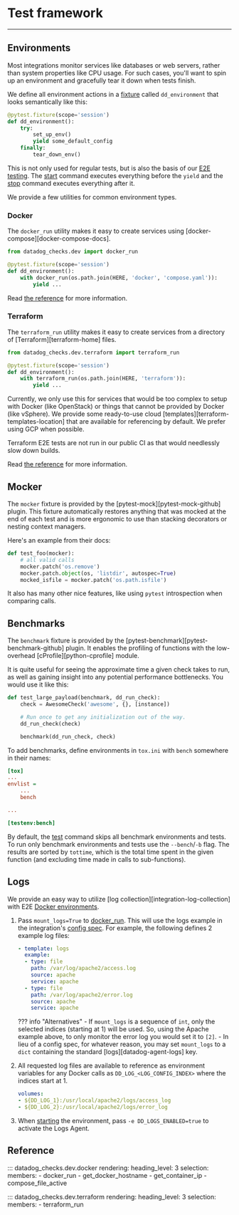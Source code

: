 # Test framework

-----

## Environments

Most integrations monitor services like databases or web servers, rather than system properties like CPU usage.
For such cases, you'll want to spin up an environment and gracefully tear it down when tests finish.

We define all environment actions in a [fixture](plugins.md#environment-manager) called `dd_environment` that
looks semantically like this:

```python
@pytest.fixture(scope='session')
def dd_environment():
    try:
        set_up_env()
        yield some_default_config
    finally:
        tear_down_env()
```

This is not only used for regular tests, but is also the basis of our [E2E testing](../e2e.md). The
[start](cli.md#start) command executes everything before the `yield` and the [stop](cli.md#stop)
command executes everything after it.

We provide a few utilities for common environment types.

### Docker

The `docker_run` utility makes it easy to create services using [docker-compose][docker-compose-docs].

```python
from datadog_checks.dev import docker_run

@pytest.fixture(scope='session')
def dd_environment():
    with docker_run(os.path.join(HERE, 'docker', 'compose.yaml')):
        yield ...
```

Read [the reference](#datadog_checks.dev.docker.docker_run) for more information.

### Terraform

The `terraform_run` utility makes it easy to create services from a directory of [Terraform][terraform-home] files.

```python
from datadog_checks.dev.terraform import terraform_run

@pytest.fixture(scope='session')
def dd_environment():
    with terraform_run(os.path.join(HERE, 'terraform')):
        yield ...
```

Currently, we only use this for services that would be too complex to setup with Docker (like OpenStack) or
things that cannot be provided by Docker (like vSphere). We provide some ready-to-use cloud
[templates][terraform-templates-location] that are available for referencing by default. We prefer using GCP when possible.

Terraform E2E tests are not run in our public CI as that would needlessly slow down builds.

Read [the reference](#datadog_checks.dev.terraform.terraform_run) for more information.

## Mocker

The `mocker` fixture is provided by the [pytest-mock][pytest-mock-github] plugin. This fixture automatically restores
anything that was mocked at the end of each test and is more ergonomic to use than stacking decorators or nesting
context managers.

Here's an example from their docs:

```python
def test_foo(mocker):
    # all valid calls
    mocker.patch('os.remove')
    mocker.patch.object(os, 'listdir', autospec=True)
    mocked_isfile = mocker.patch('os.path.isfile')
```

It also has many other nice features, like using `pytest` introspection when comparing calls.

## Benchmarks

The `benchmark` fixture is provided by the [pytest-benchmark][pytest-benchmark-github] plugin. It enables the profiling
of functions with the low-overhead [cProfile][python-cprofile] module.

It is quite useful for seeing the approximate time a given check takes to run, as well as gaining insight into any potential
performance bottlenecks. You would use it like this:

```python
def test_large_payload(benchmark, dd_run_check):
    check = AwesomeCheck('awesome', {}, [instance])

    # Run once to get any initialization out of the way.
    dd_run_check(check)

    benchmark(dd_run_check, check)
```

To add benchmarks, define environments in `tox.ini` with `bench` somewhere in their names:

```ini
[tox]
...
envlist =
    ...
    bench

...

[testenv:bench]
```

By default, the [test](cli.md#test_1) command skips all benchmark environments and tests. To run only benchmark
environments and tests use the `--bench`/`-b` flag. The results are sorted by `tottime`, which is the total
time spent in the given function (and excluding time made in calls to sub-functions).

## Logs

We provide an easy way to utilize [log collection][integration-log-collection] with E2E [Docker environments](#docker).

1. Pass `mount_logs=True` to [docker_run](#datadog_checks.dev.docker.docker_run). This will use the logs example in
   the integration's [config spec](../meta/config-specs.md). For example, the following defines 2 example log files:

    ```yaml
    - template: logs
      example:
      - type: file
        path: /var/log/apache2/access.log
        source: apache
        service: apache
      - type: file
        path: /var/log/apache2/error.log
        source: apache
        service: apache
    ```

    ??? info "Alternatives"
        - If `mount_logs` is a sequence of `int`, only the selected indices (starting at 1) will be used. So,
          using the Apache example above, to only monitor the error log you would set it to `[2]`.
        - In lieu of a config spec, for whatever reason, you may set `mount_logs` to a `dict` containing the
          standard [logs][datadog-agent-logs] key.

1. All requested log files are available to reference as environment variables for any Docker calls as
   `DD_LOG_<LOG_CONFIG_INDEX>` where the indices start at 1.

     ```yaml
     volumes:
     - ${DD_LOG_1}:/usr/local/apache2/logs/access_log
     - ${DD_LOG_2}:/usr/local/apache2/logs/error_log
     ```

1. When [starting](cli.md#start) the environment, pass `-e DD_LOGS_ENABLED=true` to activate the Logs Agent.

## Reference

::: datadog_checks.dev.docker
    rendering:
      heading_level: 3
    selection:
      members:
        - docker_run
        - get_docker_hostname
        - get_container_ip
        - compose_file_active

::: datadog_checks.dev.terraform
    rendering:
      heading_level: 3
    selection:
      members:
        - terraform_run
